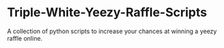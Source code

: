 # Triple-White-Yeezy-Raffle-Scripts
A collection of python scripts to increase your chances at winning a yeezy raffle online. 
